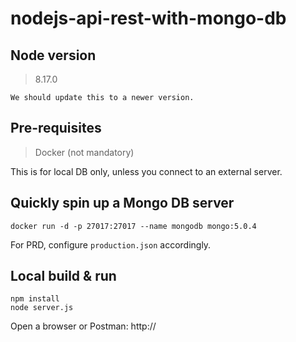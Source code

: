 # nodejs-api-rest-with-mongo-db

## Node version

> 8.17.0

`We should update this to a newer version.`

## Pre-requisites

> Docker (not mandatory)

This is for local DB only, unless you connect to an external server.

## Quickly spin up a Mongo DB server

```
docker run -d -p 27017:27017 --name mongodb mongo:5.0.4
```

For PRD, configure `production.json` accordingly.

## Local build & run

```
npm install
node server.js
```

Open a browser or Postman: http://